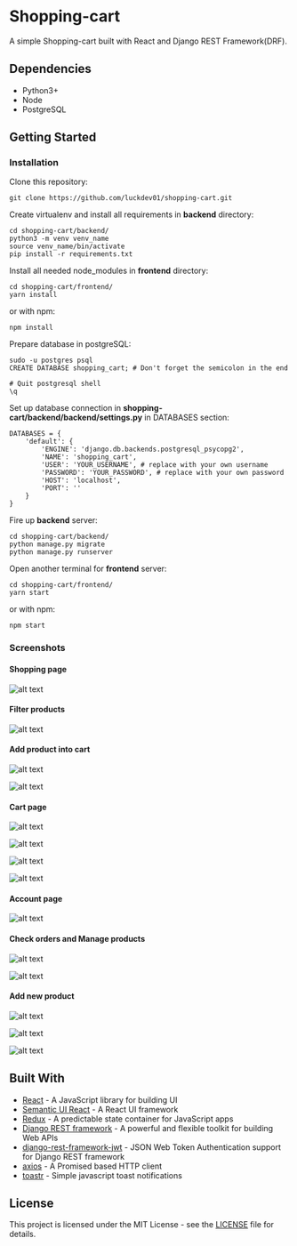 # Shopping-cart

A simple Shopping-cart built with React and Django REST Framework(DRF).

## Dependencies

- Python3+
- Node
- PostgreSQL

## Getting Started

### Installation

Clone this repository:

    git clone https://github.com/luckdev01/shopping-cart.git

Create virtualenv and install all requirements in **backend** directory:

    cd shopping-cart/backend/
    python3 -m venv venv_name
    source venv_name/bin/activate
    pip install -r requirements.txt

Install all needed node_modules in **frontend** directory:

    cd shopping-cart/frontend/
    yarn install

or with npm:

    npm install

Prepare database in postgreSQL:

    sudo -u postgres psql
    CREATE DATABASE shopping_cart; # Don't forget the semicolon in the end

    # Quit postgresql shell
    \q

Set up database connection in **shopping-cart/backend/backend/settings.py** in DATABASES section:

    DATABASES = {
        'default': {
            'ENGINE': 'django.db.backends.postgresql_psycopg2',
            'NAME': 'shopping_cart',
            'USER': 'YOUR_USERNAME', # replace with your own username
            'PASSWORD': 'YOUR_PASSWORD', # replace with your own password
            'HOST': 'localhost',
            'PORT': ''
        }
    }

Fire up **backend** server:

    cd shopping-cart/backend/
    python manage.py migrate
    python manage.py runserver

Open another terminal for **frontend** server:

    cd shopping-cart/frontend/
    yarn start

or with npm:

    npm start

### Screenshots

#### Shopping page

![alt text](https://imgur.com/3jbeIvA.png "Shopping page")

#### Filter products

![alt text](https://imgur.com/QWcVVOo.png "Filter product")

#### Add product into cart

![alt text](https://imgur.com/iHzLPWF.png "Product details")

![alt text](https://imgur.com/eLJKntt.png "Add product into cart")

#### Cart page

![alt text](https://imgur.com/TwbT2So.png "Cart page")

![alt text](https://imgur.com/6UNwzmT.png "Shipping options")

![alt text](https://imgur.com/aBbqQok.png "Billing options")

![alt text](https://imgur.com/vMcWXbZ.png "Confirm order")

#### Account page

![alt text](https://imgur.com/iXTg2Wv.png "Account page")

#### Check orders and Manage products

![alt text](https://imgur.com/5nIUe94.png "Check orders")

![alt text](https://imgur.com/VQOiYHs.png "Manage products")

#### Add new product

![alt text](https://imgur.com/t3raRHl.png "Add new product")

![alt text](https://imgur.com/mdZECZF.png "Add new product")

![alt text](https://imgur.com/lg6Jx2M.png "New product")

## Built With

- [React](https://facebook.github.io/react/) - A JavaScript library for building UI
- [Semantic UI React](https://react.semantic-ui.com/introduction) - A React UI framework
- [Redux](https://redux.js.org/) - A predictable state container for JavaScript apps
- [Django REST framework](http://www.django-rest-framework.org/) - A powerful and flexible toolkit for building Web APIs
- [django-rest-framework-jwt](http://getblimp.github.io/django-rest-framework-jwt/) - JSON Web Token Authentication support for Django REST framework
- [axios](https://github.com/mzabriskie/axios) - A Promised based HTTP client
- [toastr](https://github.com/CodeSeven/toastr) - Simple javascript toast notifications

## License

This project is licensed under the MIT License - see the [LICENSE](LICENSE) file for details.
